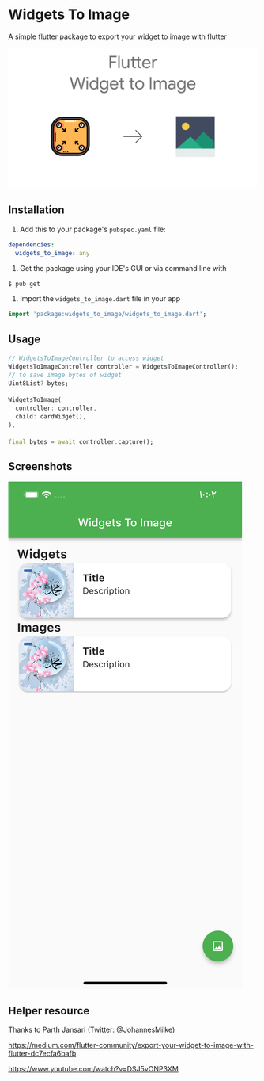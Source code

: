 Widgets To Image
=====
A simple flutter package to export your widget to image with flutter

![](images/cover.png)

Installation
-----
1. Add this to your package's `pubspec.yaml` file:

```yaml
dependencies:
  widgets_to_image: any
```

1. Get the package using your IDE's GUI or via command line with

```bash
$ pub get
```

1. Import the `widgets_to_image.dart` file in your app

```dart
import 'package:widgets_to_image/widgets_to_image.dart';
```

Usage
-----

```dart
// WidgetsToImageController to access widget
WidgetsToImageController controller = WidgetsToImageController();
// to save image bytes of widget
Uint8List? bytes;

WidgetsToImage(
  controller: controller,
  child: cardWidget(),
),

final bytes = await controller.capture();
```



Screenshots
-----------
![](images/Simulator.png)

Helper resource 
-----------
Thanks to Parth Jansari (Twitter: @JohannesMilke)

https://medium.com/flutter-community/export-your-widget-to-image-with-flutter-dc7ecfa6bafb

https://www.youtube.com/watch?v=DSJ5vONP3XM

